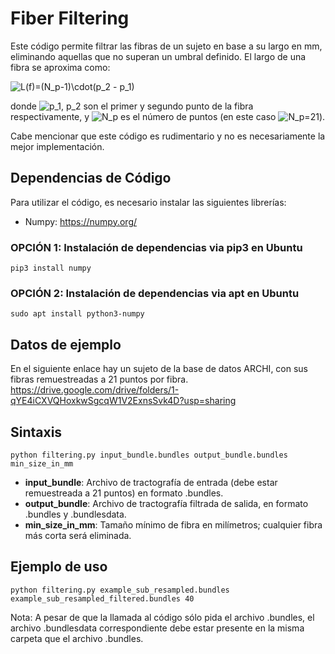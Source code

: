 Fiber Filtering
======================
Este código permite filtrar las fibras de un sujeto en base a su largo en mm, eliminando aquellas que no superan un umbral definido.
El largo de una fibra se aproxima como:

<img src="https://latex.codecogs.com/svg.latex?L(f)=(N_p-1)\cdot(p_2&space;-&space;p_1)" title="L(f)=(N_p-1)\cdot(p_2 - p_1)" />

donde <img src="https://latex.codecogs.com/svg.latex?p_1,&space;p_2" title="p_1, p_2" /> son el primer y segundo punto de la fibra respectivamente, y <img src="https://latex.codecogs.com/svg.latex?N_p" title="N_p" /> es el número de puntos (en este caso <img src="https://latex.codecogs.com/svg.latex?N_p=21" title="N_p=21" />).

Cabe mencionar que este código es rudimentario y no es necesariamente la mejor implementación.

## Dependencias de Código
Para utilizar el código, es necesario instalar las siguientes librerías:
- Numpy: https://numpy.org/

### OPCIÓN 1: Instalación de dependencias via pip3 en Ubuntu
```
pip3 install numpy
```

### OPCIÓN 2: Instalación de dependencias via apt en Ubuntu
```
sudo apt install python3-numpy
```

## Datos de ejemplo
En el siguiente enlace hay un sujeto de la base de datos ARCHI, con sus fibras remuestreadas a 21 puntos por fibra.
https://drive.google.com/drive/folders/1-qYE4iCXVQHoxkwSgcqW1V2ExnsSvk4D?usp=sharing

## Sintaxis
```
python filtering.py input_bundle.bundles output_bundle.bundles min_size_in_mm
```

- **input_bundle**: Archivo de tractografía de entrada (debe estar remuestreada a 21 puntos) en formato .bundles.
- **output_bundle**: Archivo de tractografía filtrada de salida, en formato .bundles y .bundlesdata.
- **min_size_in_mm**: Tamaño mínimo de fibra en milímetros; cualquier fibra más corta será eliminada.

## Ejemplo de uso
```
python filtering.py example_sub_resampled.bundles example_sub_resampled_filtered.bundles 40
```

Nota: A pesar de que la llamada al código sólo pida el archivo .bundles, el archivo .bundlesdata correspondiente debe estar presente en la misma carpeta que el archivo .bundles.
